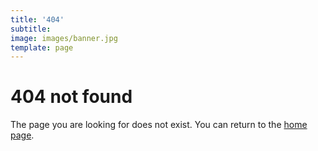 ```yaml
---
title: '404'
subtitle:
image: images/banner.jpg
template: page
---
```


# 404 not found

The page you are looking for does not exist. You can return to the [home page](/).
